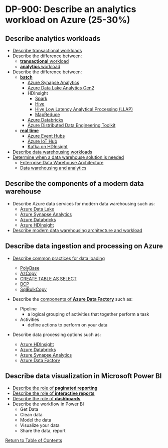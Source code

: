 # DP-900: Describe an analytics workload on Azure (25-30%)

## Describe analytics workloads
- [Describe transactional workloads](https://docs.microsoft.com/en-us/azure/cosmos-db/analytical-store-introduction)
- Describe the difference between:
    - [**transactional** workload](https://docs.microsoft.com/en-us/azure/architecture/data-guide/relational-data/online-transaction-processing)
    - [**analytics** workload](https://docs.microsoft.com/en-us/azure/architecture/data-guide/relational-data/online-analytical-processing)
- Describe the difference between:
    - [**batch**](https://docs.microsoft.com/en-us/azure/architecture/data-guide/technology-choices/batch-processing)
        - [Azure Synapse Analytics](https://docs.microsoft.com/en-us/azure/synapse-analytics/)
        - [Azure Data Lake Analytics Gen2](https://docs.microsoft.com/en-us/azure/data-lake-analytics/data-lake-analytics-overview)
        - HDInsight
            - [Spark](https://docs.microsoft.com/en-us/azure/hdinsight/spark/apache-spark-overview)
            - [Hive](https://docs.microsoft.com/en-us/azure/hdinsight/hadoop/hdinsight-use-hive)
            - [Hive Low Latency Analytical Processing (LLAP)](https://docs.microsoft.com/en-us/azure/hdinsight/interactive-query/apache-interactive-query-get-started)
            - [MapReduce](https://docs.microsoft.com/en-us/azure/hdinsight/hadoop/hdinsight-use-mapreduce)
        - [Azure Databricks](https://docs.microsoft.com/en-us/azure/databricks/)
        - [Azure Distributed Data Engineering Toolkit](https://github.com/azure/aztk)
    - [**real time**](https://docs.microsoft.com/en-us/azure/architecture/data-guide/technology-choices/real-time-ingestion)
        - [Azure Event Hubs](https://docs.microsoft.com/en-us/azure/event-hubs/)
        - [Azure IoT Hub](https://docs.microsoft.com/en-us/azure/iot-hub/)
        - [Kafka on HDInsight](https://docs.microsoft.com/en-us/azure/hdinsight/kafka/apache-kafka-get-started)
- [Describe data warehousing workloads](https://azure.microsoft.com/en-gb/updates/workload-importance-for-azure-sql-data-warehouse-is-now-generally-available/)
- [Determine when a data warehouse solution is needed](https://docs.microsoft.com/en-us/azure/architecture/data-guide/relational-data/data-warehousing)
    - [Enterprise Data Warehouse Architecture](https://docs.microsoft.com/en-us/azure/architecture/solution-ideas/articles/enterprise-data-warehouse)
    - [Data warehousing and analytics](https://docs.microsoft.com/en-us/azure/architecture/example-scenario/data/data-warehouse)

## Describe the components of a modern data warehouse
- Describe Azure data services for modern data warehousing such as:
    - [Azure Data Lake](https://azure.microsoft.com/en-us/solutions/data-lake/)
    - [Azure Synapse Analytics](https://azure.microsoft.com/en-us/services/synapse-analytics/)
    - [Azure Databricks](https://azure.microsoft.com/en-us/services/databricks/)
    - [Azure HDInsight](https://docs.microsoft.com/en-us/azure/hdinsight)
- [Describe modern data warehousing architecture and workload](https://docs.microsoft.com/en-us/azure/architecture/solution-ideas/articles/enterprise-data-warehouse)

## Describe data ingestion and processing on Azure
- [Describe common practices for data loading](https://techcommunity.microsoft.com/t5/datacat/azure-sql-data-warehouse-loading-patterns-and-strategies/ba-p/305456)
    - [PolyBase](https://docs.microsoft.com/en-us/sql/relational-databases/polybase/polybase-guide?view=sql-server-ver15)
    - [AzCopy](https://docs.microsoft.com/en-us/azure/storage/common/storage-use-azcopy-v10)
    - [CREATE TABLE AS SELECT](https://docs.microsoft.com/en-us/sql/t-sql/statements/create-table-as-select-azure-sql-data-warehouse)
    - [BCP](https://azure.microsoft.com/en-us/blog/bcp-and-sql-azure/)
    - [SqlBulkCopy](https://docs.microsoft.com/en-us/dotnet/api/system.data.sqlclient.sqlbulkcopy?view=dotnet-plat-ext-5.0)
- Describe the [components of **Azure Data Factory**](https://docs.microsoft.com/en-us/azure/data-factory/concepts-pipelines-activities) such as:
    - Pipeline
        - a logical grouping of activities that together perform a task
    - Activities
        - define actions to perform on your data

- Describe data processing options such as:
    - [Azure HDInsight](https://docs.microsoft.com/en-us/azure/hdinsight)
    - [Azure Databricks](https://azure.microsoft.com/en-us/services/databricks/)
    - [Azure Synapse Analytics](https://azure.microsoft.com/en-us/services/synapse-analytics/)
    - [Azure Data Factory](https://docs.microsoft.com/en-us/azure/data-factory)

## Describe data visualization in Microsoft Power BI
- [Describe the role of **paginated reporting**](https://docs.microsoft.com/en-us/power-bi/paginated-reports/paginated-reports-report-builder-power-bi)
- [Describe the role of **interactive reports**](https://powerbi.microsoft.com/en-us/desktop)
- [Describe the role of **dashboards**](https://docs.microsoft.com/en-us/power-bi/create-reports/service-dashboards)
- Describe the workflow in Power BI
    - Get Data
    - Clean data
    - Model the data
    - Visualize your data
    - Share the data, report

[Return to Table of Contents](README.md)